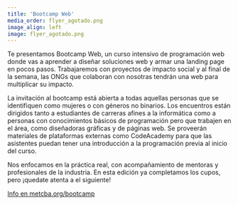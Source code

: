 ```yaml
---
title: 'Bootcamp Web'
media_order: flyer_agotado.png
image_align: left
image: flyer_agotado.png
---
```


Te presentamos Bootcamp Web, un curso intensivo de programación web donde vas a aprender a diseñar soluciones web y armar una landing page en pocos pasos. Trabajaremos con proyectos de impacto social y al final de la semana, las ONGs que colaboran con nosotras tendrán una web para multiplicar su impacto.

La invitación al bootcamp está abierta a todas aquellas personas que se identifiquen como mujeres o con géneros no binarios. Los encuentros están dirigidos tanto a estudiantes de carreras afines a la informática como a personas con conocimientos básicos de programación pero que trabajen en el área, como diseñadoras gráficas y de páginas web.  Se proveerán materiales de plataformas externas como CodeAcademy para que las asistentes puedan tener una introducción a la programación previa al inicio del curso.

Nos enfocamos en la práctica real, con acompañamiento de mentoras y profesionales de la industria. En esta edición ya completamos los cupos, pero ¡quedate atenta a el siguiente!

<div class="row">
    <a href="https://metcba.org/bootcamp"><i class="la la-plus"></i> Info en metcba.org/bootcamp</a>
</div>